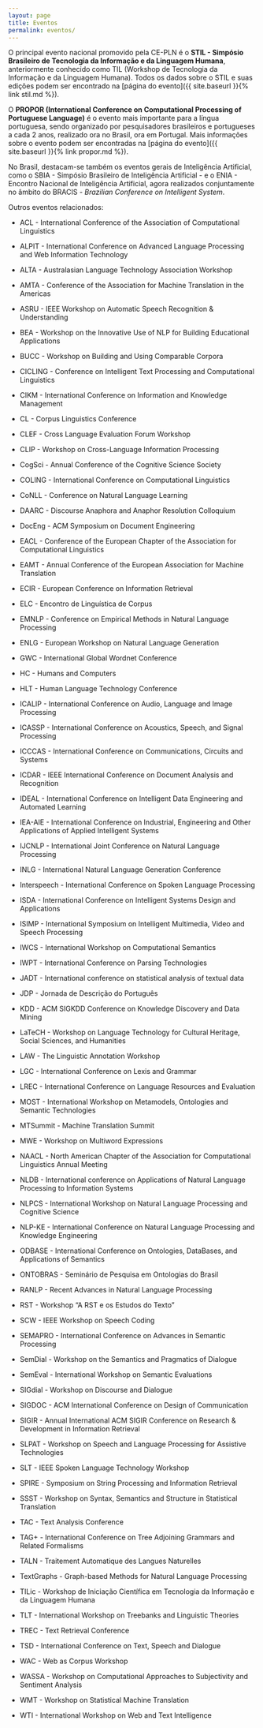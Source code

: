 ```yaml
---
layout: page
title: Eventos
permalink: eventos/
---
```


O principal evento nacional promovido pela CE-PLN é o __STIL -
Simpósio Brasileiro de Tecnologia da Informação e da Linguagem
Humana__, anteriormente conhecido como TIL (Workshop de Tecnologia da
Informação e da Linguagem Humana). Todos os dados sobre o STIL e
suas edições podem ser encontrado na [página do evento]({{ site.baseurl }}{% link stil.md %}).

O __PROPOR (International Conference on
Computational Processing of Portuguese Language)__ é o evento mais
importante para a língua portuguesa, sendo organizado por pesquisadores brasileiros e portugueses
a cada 2 anos, realizado ora no Brasil, ora em Portugal. Mais informações sobre o
evento podem ser encontradas na [página do evento]({{ site.baseurl }}{% link propor.md %}).

No Brasil, destacam-se também os eventos gerais de Inteligência
Artificial, como o SBIA - Simpósio Brasileiro de Inteligência
Artificial - e o ENIA - Encontro Nacional de Inteligência Artificial,
agora realizados conjuntamente no âmbito do BRACIS - _Brazilian
Conference on Intelligent System_.

Outros eventos relacionados:

* ACL - International Conference of the Association of Computational Linguistics

* ALPIT - International Conference on Advanced Language Processing and Web Information Technology

* ALTA - Australasian Language Technology Association Workshop

* AMTA - Conference of the Association for Machine Translation in the Americas

* ASRU - IEEE Workshop on Automatic Speech Recognition & Understanding

* BEA - Workshop on the Innovative Use of NLP for Building Educational Applications

* BUCC - Workshop on Building and Using Comparable Corpora

* CICLING - Conference on Intelligent Text Processing and Computational Linguistics

* CIKM - International Conference on Information and Knowledge Management

* CL - Corpus Linguistics Conference

* CLEF - Cross Language Evaluation Forum Workshop

* CLIP - Workshop on Cross-Language Information Processing

* CogSci - Annual Conference of the Cognitive Science Society

* COLING - International Conference on Computational Linguistics

* CoNLL - Conference on Natural Language Learning

* DAARC - Discourse Anaphora and Anaphor Resolution Colloquium

* DocEng - ACM Symposium on Document Engineering

* EACL - Conference of the European Chapter of the Association for Computational Linguistics

* EAMT - Annual Conference of the European Association for Machine Translation

* ECIR - European Conference on Information Retrieval

* ELC - Encontro de Linguística de Corpus

* EMNLP - Conference on Empirical Methods in Natural Language Processing

* ENLG - European Workshop on Natural Language Generation

* GWC - International Global Wordnet Conference

* HC - Humans and Computers

* HLT - Human Language Technology Conference

* ICALIP - International Conference on Audio, Language and Image Processing

* ICASSP - International Conference on Acoustics, Speech, and Signal Processing

* ICCCAS - International Conference on Communications, Circuits and Systems

* ICDAR - IEEE International Conference on Document Analysis and Recognition

* IDEAL - International Conference on Intelligent Data Engineering and Automated Learning

* IEA-AIE - International Conference on Industrial, Engineering and Other Applications of Applied Intelligent Systems

* IJCNLP - International Joint Conference on Natural Language Processing

* INLG - International Natural Language Generation Conference

* Interspeech - International Conference on Spoken Language Processing

* ISDA - International Conference on Intelligent Systems Design and Applications

* ISIMP - International Symposium on Intelligent Multimedia, Video and Speech Processing

* IWCS - International Workshop on Computational Semantics

* IWPT - International Conference on Parsing Technologies

* JADT - International conference on statistical analysis of textual data

* JDP - Jornada de Descrição do Português

* KDD - ACM SIGKDD Conference on Knowledge Discovery and Data Mining

* LaTeCH - Workshop on Language Technology for Cultural Heritage, Social Sciences, and Humanities

* LAW - The Linguistic Annotation Workshop

* LGC - International Conference on Lexis and Grammar

* LREC - International Conference on Language Resources and Evaluation

* MOST - International Workshop on Metamodels, Ontologies and Semantic Technologies

* MTSummit - Machine Translation Summit

* MWE - Workshop on Multiword Expressions

* NAACL - North American Chapter of the Association for Computational Linguistics Annual Meeting

* NLDB - International conference on Applications of Natural Language Processing to Information Systems

* NLPCS - International Workshop on Natural Language Processing and Cognitive Science

* NLP-KE - International Conference on Natural Language Processing and Knowledge Engineering

* ODBASE - International Conference on Ontologies, DataBases, and Applications of Semantics

* ONTOBRAS - Seminário de Pesquisa em Ontologias do Brasil

* RANLP - Recent Advances in Natural Language Processing

* RST - Workshop “A RST e os Estudos do Texto”

* SCW - IEEE Workshop on Speech Coding

* SEMAPRO - International Conference on Advances in Semantic Processing

* SemDial - Workshop on the Semantics and Pragmatics of Dialogue

* SemEval - International Workshop on Semantic Evaluations

* SIGdial - Workshop on Discourse and Dialogue

* SIGDOC - ACM International Conference on Design of Communication

* SIGIR - Annual International ACM SIGIR Conference on Research & Development in Information Retrieval

* SLPAT - Workshop on Speech and Language Processing for Assistive Technologies

* SLT - IEEE Spoken Language Technology Workshop

* SPIRE - Symposium on String Processing and Information Retrieval

* SSST - Workshop on Syntax, Semantics and Structure in Statistical Translation

* TAC - Text Analysis Conference

* TAG+ - International Conference on Tree Adjoining Grammars and Related Formalisms

* TALN - Traitement Automatique des Langues Naturelles

* TextGraphs - Graph-based Methods for Natural Language Processing

* TILic - Workshop de Iniciação Científica em Tecnologia da Informação e da Linguagem Humana

* TLT - International Workshop on Treebanks and Linguistic Theories

* TREC - Text Retrieval Conference

* TSD - International Conference on Text, Speech and Dialogue

* WAC - Web as Corpus Workshop

* WASSA - Workshop on Computational Approaches to Subjectivity and Sentiment Analysis

* WMT - Workshop on Statistical Machine Translation

* WTI - International Workshop on Web and Text Intelligence
     
     
